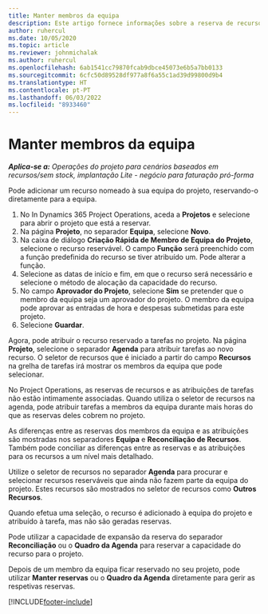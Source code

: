 ```yaml
---
title: Manter membros da equipa
description: Este artigo fornece informações sobre a reserva de recursos nomeados para as equipas do projeto e atribuir às mesmas tarefas.
author: ruhercul
ms.date: 10/05/2020
ms.topic: article
ms.reviewer: johnmichalak
ms.author: ruhercul
ms.openlocfilehash: 6ab1541cc79870fcab9dbce45073e6b5a7bb0133
ms.sourcegitcommit: 6cfc50d89528df977a8f6a55c1ad39d99800d9b4
ms.translationtype: HT
ms.contentlocale: pt-PT
ms.lasthandoff: 06/03/2022
ms.locfileid: "8933460"
---
```

# <a name="maintain-team-members"></a>Manter membros da equipa

_**Aplica-se a:** Operações do projeto para cenários baseados em recursos/sem stock, implantação Lite - negócio para faturação pró-forma_

Pode adicionar um recurso nomeado à sua equipa do projeto, reservando-o diretamente para a equipa.

1. No In Dynamics 365 Project Operations, aceda a **Projetos** e selecione para abrir o projeto que está a reservar.
2. Na página **Projeto**, no separador **Equipa**, selecione **Novo**. 
3. Na caixa de diálogo **Criação Rápida de Membro de Equipa do Projeto**, selecione o recurso reservável. O campo **Função** será preenchido com a função predefinida do recurso se tiver atribuído um. Pode alterar a função. 
4. Selecione as datas de início e fim, em que o recurso será necessário e selecione o método de alocação da capacidade do recurso. 
5. No campo **Aprovador do Projeto**, selecione **Sim** se pretender que o membro da equipa seja um aprovador do projeto. O membro da equipa pode aprovar as entradas de hora e despesas submetidas para este projeto. 
6. Selecione **Guardar**.

Agora, pode atribuir o recurso reservado a tarefas no projeto. Na página **Projeto**, selecione o separador **Agenda** para atribuir tarefas ao novo recurso. O seletor de recursos que é iniciado a partir do campo **Recursos** na grelha de tarefas irá mostrar os membros da equipa que pode selecionar.


No Project Operations, as reservas de recursos e as atribuições de tarefas não estão intimamente associadas. Quando utiliza o seletor de recursos na agenda, pode atribuir tarefas a membros da equipa durante mais horas do que as reservas deles cobrem no projeto.

As diferenças entre as reservas dos membros da equipa e as atribuições são mostradas nos separadores **Equipa** e **Reconciliação de Recursos**. Também pode conciliar as diferenças entre as reservas e as atribuições para os recursos a um nível mais detalhado.

Utilize o seletor de recursos no separador **Agenda** para procurar e selecionar recursos reserváveis que ainda não fazem parte da equipa do projeto. Estes recursos são mostrados no seletor de recursos como **Outros Recursos**.

Quando efetua uma seleção, o recurso é adicionado à equipa do projeto e atribuído à tarefa, mas não são geradas reservas.

Pode utilizar a capacidade de expansão da reserva do separador **Reconciliação** ou o **Quadro da Agenda** para reservar a capacidade do recurso para o projeto.

Depois de um membro da equipa ficar reservado no seu projeto, pode utilizar **Manter reservas** ou o **Quadro da Agenda** diretamente para gerir as respetivas reservas.


[!INCLUDE[footer-include](../includes/footer-banner.md)]